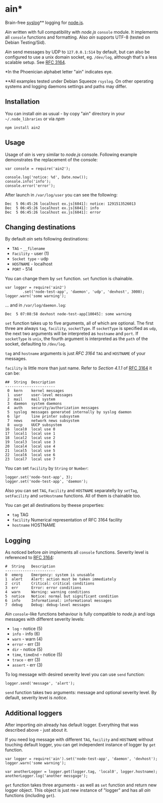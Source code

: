 # ain*


Brain-free [syslog](http://en.wikipedia.org/wiki/Syslog)** logging for
[node.js](http://nodejs.org).

*Ain* written with full compatibility with *node.js* `console` module. It
implements all `console` functions and formatting. Also *ain* supports UTF-8
(tested on Debian Testing/Sid).

*Ain* send messages by UDP to `127.0.0.1:514` by default, but can also be
configured to use a unix domain socket, eg. `/dev/log`, although that's
a less scalable setup. See [RFC 3164](http://www.faqs.org/rfcs/rfc3164.html).

*In the Phoenician alphabet letter "ain" indicates eye.

**All examples tested under Debian Squeeze `rsyslog`. On other operating
systems and logging daemons settings and paths may differ.

## Installation

You can install *ain* as usual - by copy "ain" directory in your
`~/.node_libraries` or via *npm*

    npm install ain2

## Usage

Usage of *ain* is very similar to *node.js* console. Following example
demonstrates the replacement of the console:

    var console = require('ain2');

    console.log('notice: %d', Date.now());
    console.info('info');
    console.error('error');

After launch in `/var/log/user` you can see the following:

    Dec  5 06:45:26 localhost ex.js[6041]: notice: 1291513526013
    Dec  5 06:45:26 localhost ex.js[6041]: info
    Dec  5 06:45:26 localhost ex.js[6041]: error

## Changing destinations

By default *ain* sets following destinations:

* `TAG` - `__filename`
* `Facility` - user (1)
* `Socket type` - udp
* `HOSTNAME` - localhost
* `PORT` - 514

You can change them by `set` function. `set` function is chainable.

    var logger = require('ain2')
            .set('node-test-app', 'daemon', 'udp', 'devhost', 3000);
    logger.warn('some warning');

... and in `/var/log/daemon.log`:

    Dec  5 07:08:58 devhost node-test-app[10045]: some warning

`set` function takes up to five arguments, all of which are
optional. The first three are always `tag`, `facility`,
`socketType`. If `socketType` is specified as `udp`, the next two
arguments will be interpreted as `hostname` and `port`.  If
`socketType` is `unix`, the fourth argument is interpreted as the
`path` of the socket, defaulting to `/dev/log`.

`tag` and `hostname` arguments is just *RFC 3164* `TAG` and `HOSTNAME` of
your messages.

`facility` is little more than just name. Refer to *Section 4.1.1* of
[RFC 3164](http://www.faqs.org/rfcs/rfc3164.html) it can be:

    ##  String  Description
    -----------------------
     0  kern    kernel messages
     1  user    user-level messages
     2  mail    mail system
     3  daemon  system daemons
     4  auth    security/authorization messages
     5  syslog  messages generated internally by syslog daemon
     6  lpr     line printer subsystem
     7  news    network news subsystem
     8  uucp    UUCP subsystem
    16  local0  local use 0
    17  local1  local use 1
    18  local2  local use 2
    19  local3  local use 3
    20  local4  local use 4
    21  local5  local use 5
    22  local6  local use 6
    23  local7  local use 7

You can set `facility` by `String` or `Number`:

    logger.set('node-test-app', 3);
    logger.set('node-test-app', 'daemon');

Also you can set `TAG`, `Facility` and `HOSTNAME` separatelly by `setTag`,
`setFacility` and `setHostname` functions. All of them is chainable too.

You can get all destinations by theese properties:

* `tag` TAG
* `facility` Numerical representation of RFC 3164 facility
* `hostname` HOSTNAME

## Logging

As noticed before *ain* implements all `console` functions. Severity level is
referenced to [RFC 3164](http://www.faqs.org/rfcs/rfc3164.html):

    #  String   Description
    -----------------------
    0  emerg    Emergency: system is unusable
    1  alert    Alert: action must be taken immediately
    2  crit     Critical: critical conditions
    3  err      Error: error conditions
    4  warn     Warning: warning conditions
    5  notice   Notice: normal but significant condition
    6  info     Informational: informational messages
    7  debug    Debug: debug-level messages

*Ain* `console`-like functions behaviour is fully compatible to *node.js* and
logs messages with different severity levels:

* `log` - notice (5)
* `info` - info (6)
* `warn` - warn (4)
* `error` - err (3)
* `dir` - notice (5)
* `time`, `timeEnd` - notice (5)
* `trace` - err (3)
* `assert` - err (3)

To log message with desired severity level you can use `send` function:

    logger.send('message', 'alert');

`send` function takes two arguments: message and optional severity level. By
default, severity level is *notice*.

## Additional loggers

After importing *ain* already has default logger. Everything that was
described above - just about it.

If you need log message with different `TAG`, `facility` and `HOSTNAME`
without touching default logger, you can get independent instance of logger
by `get` function.

    var logger = require('ain').set('node-test-app', 'daemon', 'devhost');
    logger.warn('some warning');

    var anotherLogger = logger.get(logger.tag, 'local0', logger.hostname);
    anotherLogger.log('another messgage');

`get` function takes three arguments - as well as `set` function and return
new logger object. This object is just new instance of "logger" and has all
*ain* functions (including `get`).



